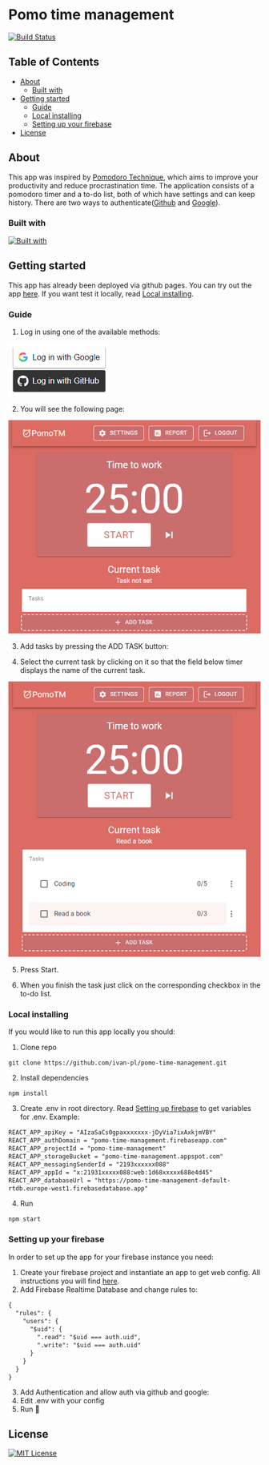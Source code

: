 # Pomo time management

<p>
  <a href=""><img src="https://img.shields.io/azure-devops/build/rustwasm/gloo/6.svg?style=flat-square" alt="Build Status" /></a>
</p>

## Table of Contents

- [About](#about)
  - [Built with](#built-with)
- [Getting started](#getting-started)
  - [Guide](#guide)
  - [Local installing](#local-installing)
  - [Setting up your firebase](#setting-up-firebase)
- [License](#license)

## About <a name="about"></a>

This app was inspired by [Pomodoro Technique](https://en.wikipedia.org/wiki/Pomodoro_Technique), which aims to improve your productivity and reduce procrastination time. The application consists of a pomodoro timer and a to-do list, both of which have settings and can keep history. There are two ways to authenticate([Github](https://github.com/) and [Google](https://mail.google.com/)).

### Built with <a name="built-with"></a>

[![Built with](https://skillicons.dev/icons?i=ts,react,redux,materialui,firebase&theme=light)](https://skillicons.dev)

## Getting started <a name="getting-started"></a>

This app has already been deployed via github pages. You can try out the app [here](https://ivan-pl.github.io/pomo-time-management/). If you want test it locally, read [Local installing](#local-installing).

### Guide <a name="guide"></a>

1. Log in using one of the available methods:

<img src="readmepics/auth_methods.PNG">

2. You will see the following page:

<img src="readmepics/main_page.PNG">

3. Add tasks by pressing the ADD TASK button:

4. Select the current task by clicking on it so that the field below timer displays the name of the current task.

<img src="readmepics/selected_task.PNG">

5. Press Start.

6. When you finish the task just click on the corresponding checkbox in the to-do list.

### Local installing <a name="local-installing"></a>

If you would like to run this app locally you should:

1. Clone repo

```
git clone https://github.com/ivan-pl/pomo-time-management.git
```

2. Install dependencies

```
npm install
```

3. Create .env in root directory. Read [Setting up firebase](#setting-up-firebase) to get variables for .env. Example:

```
REACT_APP_apiKey = "AIzaSaCs0gpaxxxxxxx-jDyVia7ixAxkjmVBY"
REACT_APP_authDomain = "pomo-time-management.firebaseapp.com"
REACT_APP_projectId = "pomo-time-management"
REACT_APP_storageBucket = "pomo-time-management.appspot.com"
REACT_APP_messagingSenderId = "2193xxxxxx088"
REACT_APP_appId = "x:21931xxxxx088:web:1d68xxxxx688e4d45"
REACT_APP_databaseUrl = "https://pomo-time-management-default-rtdb.europe-west1.firebasedatabase.app"
```

4. Run

```
npm start
```

### Setting up your firebase <a name="setting-up-firebase"></a>

In order to set up the app for your firebase instance you need:

1. Create your firebase project and instantiate an app to get web config. All instructions you will find [here](https://firebase.google.com).
2. Add Firebase Realtime Database and change rules to:

```
{
  "rules": {
    "users": {
      "$uid": {
        ".read": "$uid === auth.uid",
        ".write": "$uid === auth.uid"
      }
    }
  }
}
```

3. Add Authentication and allow auth via github and google:
4. Edit .env with your config
5. Run 🤗

## License <a name="license"></a>

[![MIT License][license-shield]][license-url]

[license-shield]: https://img.shields.io/github/license/othneildrew/Best-README-Template.svg?style=for-the-badge
[license-url]: https://github.com/othneildrew/Best-README-Template/blob/master/LICENSE.txt
